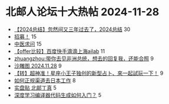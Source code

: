 # 北邮人论坛十大热帖 2024-11-28

- [【2024总结】忽然间又三年过去了，2024总结](https://bbs.byr.cn/article/WorkLife/1222324) 30
- [招募！](https://bbs.byr.cn/article/PsyHealthOnline/61050) 15
- [中医求问](https://bbs.byr.cn/article/Health/233109) 15
- [【offer比较】百度快手滴滴上海ailab](https://bbs.byr.cn/article/Job/2220783) 11
- [zhuangzhou:带你去见非洲总统，想去的回复我，还能合照](https://bbs.byr.cn/article/Talking/6430379) 9
- [沙雕图 2024.11.28](https://bbs.byr.cn/article/Joke/733192) 9
- [【转】超神准！星座小王子独创的新型占卜、來一起試玩一下！](https://bbs.byr.cn/article/Constellations/326533) 9
- [如何正规渠道去日本工作](https://bbs.byr.cn/article/GoAbroad/399475) 8
- [实盘贴 北邮丁真](https://bbs.byr.cn/article/Picture/3368556) 5
- [深度学习编译器代码生成如何入门？](https://bbs.byr.cn/article/CPP/103019) 5



